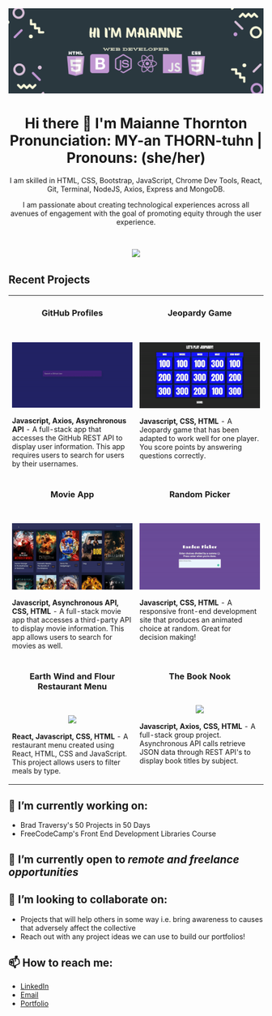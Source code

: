 <img src= "Images/MaianneThornton.png">

<h1 align="center"> Hi there 👋 I'm Maianne Thornton 
<br> Pronunciation: MY-an THORN-tuhn | Pronouns: (she/her) </h1>
<p align='center'>I am skilled in HTML, CSS, Bootstrap, JavaScript, Chrome Dev Tools, React, Git, Terminal, NodeJS, Axios, Express and MongoDB.</p>

<!-- Shield's To be later added??? -->
<!-- <p align ="center"><a href="https://www.linkedin.com/in/MaianneThornton/"><img src="https://img.shields.io/badge/linkedin-%230077B5.svg?&style=for-the-badge&logo=linkedin&logoColor=white" /></a>&nbsp;&nbsp;
<a href="mailto:Maianne.Thornton@gmail.com"><img src="https://img.shields.io/badge/Gmail-D14836?style=for-the-badge&logo=gmail&logoColor=white" /></a>&nbsp;&nbsp;</p> -->

<p align= 'center'> I am passionate about creating technological experiences across all avenues of engagement with the goal of promoting equity through the user experience. </p>
<br>
<p align='center'>
  <a href="#"><img src="https://github-readme-stats.vercel.app/api?username=maiannethornton&show_icons=true&count_private=true&theme=dark" width="350"></a>
</p>

## Recent Projects

<table>

<tr>
<td width="50%" valign="top">
    <h3 align="center"><strong>GitHub Profiles</strong></h3>
    <br />
    <p align="center">
    <a href="https://maianne-github-repos.netlify.app/" target="_blank">
    <img src ="Images/GithubRepos.gif"></a>
    <p><strong>Javascript, Axios, Asynchronous API</strong> - A full-stack app that accesses the GitHub REST API to display user information. This app requires users to search for users by their usernames.</p>
    </td>

  <td width="50%" valign="top">
    <h3 align="center"><strong>Jeopardy Game</strong></h3>
    <br />
    <p align="center">
    <a href="https://aquamarine-treacle-a11000.netlify.app/" target="_blank">
    <img src ="Images/Jeopardy.gif"></a>
    <p><strong>Javascript, CSS, HTML</strong> - A Jeopardy game that has been adapted to work well for one player. You score points by answering questions correctly.</p>
    </td>

</tr>
<tr>
  <td width="50%" valign="top">
    <h3 align="center"><strong>Movie App</strong></h3>
    <br />
    <p align="center">
    <a href="https://maiannne-movieapp.netlify.app/" target="_blank">
    <img src ="Images/MovieApp.gif"></a>
    <p><strong>Javascript, Asynchronous API, CSS, HTML</strong> - A full-stack movie app that accesses a third-party API to display movie information. This app allows users to search for movies as well.</p>
    </td>

  <td width="50%" valign="top">
    <h3 align="center"><strong>Random Picker</strong></h3>
    <br />
    <p align="center">
    <a href="https://maianne-random-picker.netlify.app/" target="_blank">
    <img src ="Images/RandomPicker.gif"></a>
    <p><strong>Javascript, CSS, HTML</strong> - A responsive front-end development site that produces an animated choice at random. Great for decision making!</p>
    </td>

   </tr>
<tr>
  
  <td width="50%" valign="top">
    <h3 align="center"><strong>Earth Wind and Flour Restaurant Menu</strong></h3>
    <br />
    <p align="center">
    <a href="https://maianne-react-menu.netlify.app/" target="_blank">
    <img src ="Images/EarthWindFlour.gif"></a>
    <p><strong>React, Javascript, CSS, HTML</strong> - A restaurant menu created using React, HTML, CSS and JavaScript. This project allows users to filter meals by type.</p>
    </td>

  <td width="50%" valign="top">
    <h3 align="center"><strong>The Book Nook</strong></h3>
    <br />
    <p align="center">
    <a href="https://the-book-nook-jamcollaborative.netlify.app/" target="_blank">
    <img src ="Images/BookNook.gif"> </a>
    <p><strong>Javascript, Axios, CSS, HTML</strong> - A full-stack group project. Asynchronous API calls retrieve JSON data through REST API's to display book titles by subject.</p>
    </td>
  </tr>
</table>

## 🔭 I’m currently working on:

- Brad Traversy's 50 Projects in 50 Days
- FreeCodeCamp's Front End Development Libraries Course

## 🌱 I’m currently open to <em>remote and freelance opportunities</em>

## 👯 I’m looking to collaborate on:

- Projects that will help others in some way i.e. bring awareness to causes that adversely affect the collective
- Reach out with any project ideas we can use to build our portfolios!

## 📫 How to reach me:

- [LinkedIn](https://www.linkedin.com/in/MaianneThornton/)
- [Email](mailto:Maianne.Thornton@gmail.com)
- [Portfolio](https://maiannethornton-portfolio.netlify.app/)

<!--
**MaianneThornton/MaianneThornton** is a ✨ _special_ ✨ repository because its `README.md` (this file) appears on your GitHub profile.

Here are some ideas to get you started:

- 🔭 I’m currently working on ...
- 🌱 I’m currently learning ...
- 👯 I’m looking to collaborate on ...
- 🤔 I’m looking for help with ...
- 💬 Ask me about ...
- 📫 How to reach me: ...
- 😄 Pronouns: ...
- ⚡ Fun fact: ...
-->
